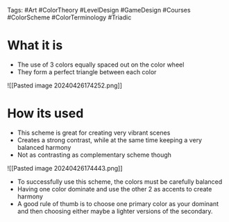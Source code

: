 Tags: #Art #ColorTheory #LevelDesign #GameDesign #Courses #ColorScheme #ColorTerminology #Triadic
# What it is
- The use of 3 colors equally spaced out on the color wheel
- They form a perfect triangle between each color

![[Pasted image 20240426174252.png]]
# How its used
- This scheme is great for creating very vibrant scenes
- Creates a strong contrast, while at the same time keeping a very balanced harmony
- Not as contrasting as complementary scheme though

![[Pasted image 20240426174443.png]]

- To successfully use this scheme, the colors must be carefully balanced
- Having one color dominate and use the other 2 as accents to create harmony
- A good rule of thumb is to choose one primary color as your dominant and then choosing either maybe a lighter versions of the secondary.